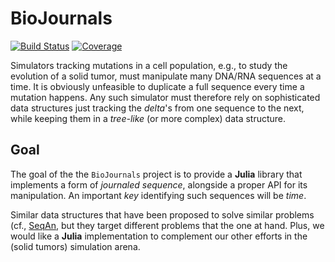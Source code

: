 # BioJournals

[![Build Status](https://github.com/Lesko02/BioJournals.jl/actions/workflows/CI.yml/badge.svg?branch=main)](https://github.com/Lesko02/BioJournals.jl/actions/workflows/CI.yml?query=branch%3Amain)
[![Coverage](https://codecov.io/gh/Lesko02/BioJournals.jl/branch/main/graph/badge.svg)](https://codecov.io/gh/Lesko02/BioJournals.jl)


Simulators tracking mutations in a cell population, e.g., to study the
evolution of a solid tumor, must manipulate many DNA/RNA sequences at
a time.  It is obviously unfeasible to duplicate a full sequence every
time a mutation happens.  Any such simulator must therefore rely
on sophisticated data structures just tracking the *delta*'s from one
sequence to the next, while keeping them in a *tree-like* (or more
complex) data structure.


## Goal

The goal of the the `BioJournals` project is to provide a **Julia**
library that implements a form of *journaled sequence*, alongside a
proper API for its manipulation.  An important *key* identifying such
sequences will be *time*.

Similar data structures that have been proposed to solve similar
problems (cf., [SeqAn](https://www.seqan.de/data-structures/), but
they target different problems that the one at hand.  Plus, we would
like a **Julia** implementation to complement our other efforts in the
(solid tumors) simulation arena.

